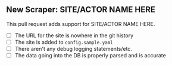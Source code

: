 ## New Scraper: SITE/ACTOR NAME HERE

This pull request adds support for SITE/ACTOR NAME HERE.

- [ ] The URL for the site is nowhere in the git history
- [ ] The site is added to `config.sample.yaml`
- [ ] There aren't any debug logging statements/etc.
- [ ] The data going into the DB is properly parsed and is accurate